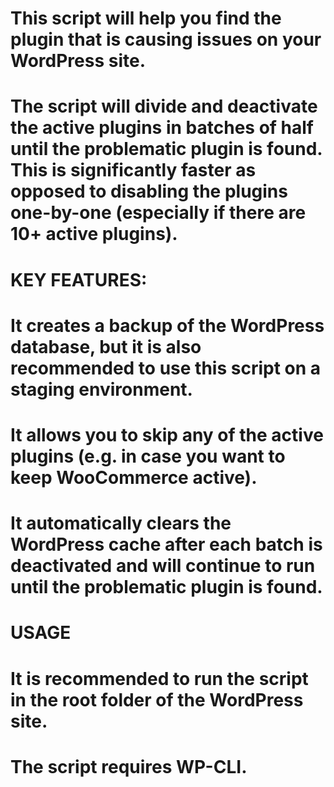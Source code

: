 # This script will help you find the plugin that is causing issues on your WordPress site.
# The script will divide and deactivate the active plugins in batches of half until the problematic plugin is found. This is significantly faster as opposed to disabling the plugins one-by-one (especially if there are 10+ active plugins).

# KEY FEATURES:
# It creates a backup of the WordPress database, but it is also recommended to use this script on a staging environment.
# It allows you to skip any of the active plugins (e.g. in case you want to keep WooCommerce active).
# It automatically clears the WordPress cache after each batch is deactivated and will continue to run until the problematic plugin is found.

# USAGE
# It is recommended to run the script in the root folder of the WordPress site.
# The script requires WP-CLI.

